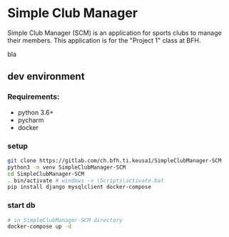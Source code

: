 # Simple Club Manager

Simple Club Manager (SCM) is an application for sports clubs to manage their members.
This application is for the "Project 1" class at BFH.

bla

## dev environment

### Requirements:

- python 3.6+
- pycharm
- docker

### setup

```bash
git clone https://gitlab.com/ch.bfh.ti.keusa1/SimpleClubManager-SCM
python3 -m venv SimpleClubManager-SCM
cd SimpleClubManager-SCM
. bin/activate # windows -> \Scripts\activate.bat
pip install django mysqlclient docker-compose
```

### start db

```bash
# in SimpleClubManager-SCM directory
docker-compose up -d
```